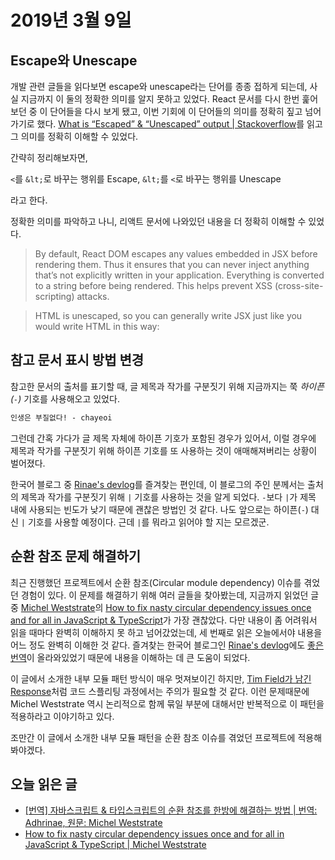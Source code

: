 # 2019년 3월 9일

## Escape와 Unescape

개발 관련 글들을 읽다보면 escape와 unescape라는 단어를 종종 접하게 되는데, 사실 지금까지 이 둘의 정확한 의미를 알지 못하고 있었다. React 문서를 다시 한번 훑어보던 중 이 단어들을 다시 보게 됐고, 이번 기회에 이 단어들의 의미를 정확히 짚고 넘어가기로 했다. [What is “Escaped” & “Unescaped” output | Stackoverflow](https://stackoverflow.com/questions/20727910/what-is-escaped-unescaped-output)를 읽고 그 의미를 정확히 이해할 수 있었다.

간략히 정리해보자면,

`<`를 `&lt;`로 바꾸는 행위를 Escape, `&lt;`를 `<`로 바꾸는 행위를 Unescape

라고 한다.

정확한 의미를 파악하고 나니, 리액트 문서에 나와있던 내용을 더 정확히 이해할 수 있었다.

> By default, React DOM escapes any values embedded in JSX before rendering them. Thus it ensures that you can never inject anything that’s not explicitly written in your application. Everything is converted to a string before being rendered. This helps prevent XSS (cross-site-scripting) attacks.

> HTML is unescaped, so you can generally write JSX just like you would write HTML in this way:

## 참고 문서 표시 방법 변경

참고한 문서의 출처를 표기할 때, 글 제목과 작가를 구분짓기 위해 지금까지는 쭉 *하이픈(`-`)* 기호를 사용해오고 있었다.

```markdown
인생은 부질없다! - chayeoi
```

그런데 간혹 가다가 글 제목 자체에 하이픈 기호가 포함된 경우가 있어서, 이럴 경우에 제목과 작가를 구분짓기 위해 하이픈 기호를 또 사용하는 것이 애매해져버리는 상황이 벌어졌다.

한국어 블로그 중 [Rinae's devlog](https://adhrinae.github.io)를 즐겨찾는 편인데, 이 블로그의 주인 분께서는 출처의 제목과 작가를 구분짓기 위해 `|` 기호를 사용하는 것을 알게 되었다. `-`보다 `|`가 제목 내에 사용되는 빈도가 낮기 때문에 괜찮은 방법인 것 같다. 나도 앞으로는 하이픈(`-`) 대신 `|` 기호를 사용할 예정이다. 근데 `|`를 뭐라고 읽어야 할 지는 모르겠군.

## 순환 참조 문제 해결하기

최근 진행했던 프로젝트에서 순환 참조(Circular module dependency) 이슈를 겪었던 경험이 있다. 이 문제를 해결하기 위해 여러 글들을 찾아봤는데, 지금까지 읽었던 글 중 [Michel Weststrate](https://medium.com/@mweststrate)의 [How to fix nasty circular dependency issues once and for all in JavaScript & TypeScript](https://medium.com/visual-development/how-to-fix-nasty-circular-dependency-issues-once-and-for-all-in-javascript-typescript-a04c987cf0de)가 가장 괜찮았다. 다만 내용이 좀 어려워서 읽을 때마다 완벽히 이해하지 못 하고 넘어갔었는데, 세 번째로 읽은 오늘에서야 내용을 어느 정도 완벽히 이해한 것 같다. 즐겨찾는 한국어 블로그인 [Rinae's devlog](https://adhrinae.github.io)에도 [좋은 번역](https://adhrinae.github.io/posts/fix-circular-dependency-kr)이 올라와있었기 때문에 내용을 이해하는 데 큰 도움이 되었다.

이 글에서 소개한 내부 모듈 패턴 방식이 매우 멋져보이긴 하지만, [Tim Field가 남긴 Response](https://medium.com/@field.tim/i-havent-experimented-with-this-yet-but-i-m-wondering-what-impact-this-would-this-have-on-code-f412f585b254)처럼 코드 스플리팅 과정에서는 주의가 필요할 것 같다. 이런 문제때문에 Michel Weststrate 역시 논리적으로 함께 묶일 부분에 대해서만 반복적으로 이 패턴을 적용하라고 이야기하고 있다.

조만간 이 글에서 소개한 내부 모듈 패턴을 순환 참조 이슈를 겪었던 프로젝트에 적용해봐야겠다.

## 오늘 읽은 글

* [[번역] 자바스크립트 & 타입스크립트의 순환 참조를 한방에 해결하는 방법 | 번역: Adhrinae, 원문: Michel Weststrate](https://adhrinae.github.io/posts/fix-circular-dependency-kr)
* [How to fix nasty circular dependency issues once and for all in JavaScript & TypeScript | Michel Weststrate](https://medium.com/visual-development/how-to-fix-nasty-circular-dependency-issues-once-and-for-all-in-javascript-typescript-a04c987cf0de)
